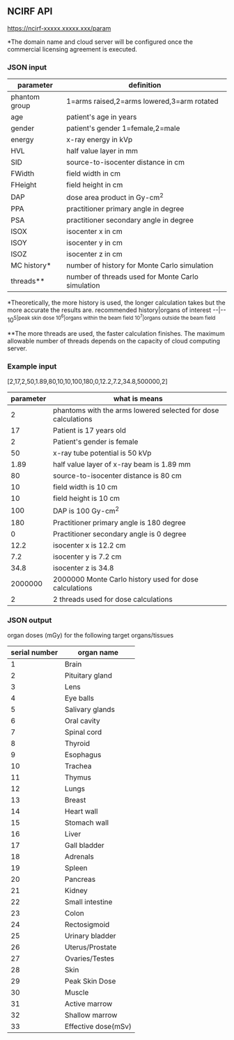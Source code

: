## NCIRF API
https://ncirf-xxxxx.xxxxx.xxx/param

*The domain name and cloud server will be configured once the commercial licensing agreement is executed.

### JSON input

parameter|definition
--|--
|phantom group|1=arms raised,2=arms lowered,3=arm rotated|
|age|patient's age in years|
|gender|patient's gender 1=female,2=male|
|energy|x-ray energy in kVp|
|HVL|half value layer in mm|
|SID|source-to-isocenter distance in cm|
|FWidth|field width in cm|
|FHeight|field height in cm|
|DAP|dose area product in Gy-cm<sup>2</sup>|
|PPA|practitioner primary angle in degree|
|PSA|practitioner secondary angle in degree|
|ISOX|isocenter x in cm|
|ISOY|isocenter y in cm|
|ISOZ|isocenter z in cm|
|MC history*|number of history for Monte Carlo simulation|
|threads**|number of threads used for Monte Carlo simulation|

*Theoretically, the more history is used, the longer calculation takes but the more accurate the results are.
recommended history|organs of interest
--|--
10<sup>5</sub>|peak skin dose
10<sup>6</sup>|organs within the beam field
10<sup>7</sup>|organs outside the beam field

**The more threads are used, the faster calculation finishes. The maximum allowable number of threads depends on the capacity of cloud computing server.

### Example input
[2,17,2,50,1.89,80,10,10,100,180,0,12.2,7.2,34.8,500000,2]

parameter|what is means
--|--
|2|phantoms with the arms lowered selected for dose calculations|
|17|Patient is 17 years old|
|2|Patient's gender is female|
|50|x-ray tube potential is 50 kVp|
|1.89|half value layer of x-ray beam is 1.89 mm|
|80|source-to-isocenter distance is 80 cm|
|10|field width is 10 cm|
|10|field height is 10 cm|
|100|DAP is 100 Gy-cm<sup>2</sup>|
|180|Practitioner primary angle is 180 degree|
|0|Practitioner secondary angle is 0 degree|
|12.2|isocenter x is 12.2 cm|
|7.2|isocenter y is 7.2 cm|
|34.8|isocenter z is 34.8|
|2000000|2000000 Monte Carlo history used for dose calculations|
|2|2 threads used for dose calculations|

### JSON output
organ doses (mGy) for the following target organs/tissues

serial number|organ name
--|--
|1|Brain|
|2|Pituitary gland|
|3|Lens|
|4|Eye balls|
|5|Salivary glands|
|6|Oral cavity|
|7|Spinal cord|
|8|Thyroid|
|9|Esophagus|
|10|Trachea|
|11|Thymus|
|12|Lungs|
|13|Breast|
|14|Heart wall|
|15|Stomach wall|
|16|Liver|
|17|Gall bladder|
|18|Adrenals|
|19|Spleen|
|20|Pancreas|
|21|Kidney|
|22|Small intestine|
|23|Colon|
|24|Rectosigmoid|
|25|Urinary bladder|
|26|Uterus/Prostate|
|27|Ovaries/Testes|
|28|Skin|
|29|Peak Skin Dose|
|30|Muscle|
|31|Active marrow|
|32|Shallow marrow|
|33|Effective dose(mSv)|
